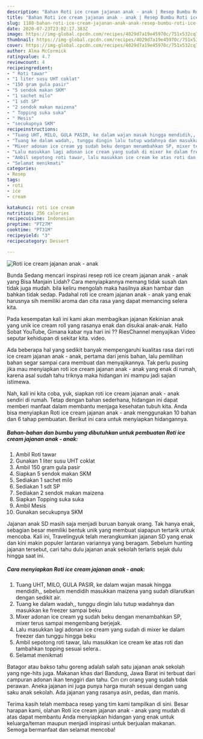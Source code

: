 ```yaml
---
description: "Bahan Roti ice cream jajanan anak - anak | Resep Bumbu Roti ice cream jajanan anak - anak Yang Mudah Dan Praktis"
title: "Bahan Roti ice cream jajanan anak - anak | Resep Bumbu Roti ice cream jajanan anak - anak Yang Mudah Dan Praktis"
slug: 1108-bahan-roti-ice-cream-jajanan-anak-anak-resep-bumbu-roti-ice-cream-jajanan-anak-anak-yang-mudah-dan-praktis
date: 2020-07-23T23:02:17.383Z
image: https://img-global.cpcdn.com/recipes/4029d7a19e45970c/751x532cq70/roti-ice-cream-jajanan-anak-anak-foto-resep-utama.jpg
thumbnail: https://img-global.cpcdn.com/recipes/4029d7a19e45970c/751x532cq70/roti-ice-cream-jajanan-anak-anak-foto-resep-utama.jpg
cover: https://img-global.cpcdn.com/recipes/4029d7a19e45970c/751x532cq70/roti-ice-cream-jajanan-anak-anak-foto-resep-utama.jpg
author: Alma McCormick
ratingvalue: 4.7
reviewcount: 4
recipeingredient:
- " Roti tawar"
- "1 liter susu UHT coklat"
- "150 gram gula pasir"
- "5 sendok makan SKM"
- "1 sachet milo"
- "1 sdt SP"
- "2 sendok makan maizena"
- " Topping suka suka"
- " Mesis"
- "secukupnya SKM"
recipeinstructions:
- "Tuang UHT, MILO, GULA PASIR, ke dalam wajan masak hingga mendidih,, sebelum mendidih masukkan maizena yang sudah dilarutkan dengan sedikit air."
- "Tuang ke dalam wadah,, tunggu dingin lalu tutup wadahnya dan masukkan ke freezer sampai beku"
- "Mixer adonan ice cream yg sudah beku dengan menambahkan SP, mixer terus sampai mengembang berjejak."
- "Lalu masukkan lagi adonan ice cream yang sudah di mixer ke dalam freezer dan tunggu hingga beku"
- "Ambil sepotong roti tawar, lalu masukkan ice cream ke atas roti dan tambahkan topping sesuai selera.."
- "Selamat menikmati"
categories:
- Resep
tags:
- roti
- ice
- cream

katakunci: roti ice cream 
nutrition: 256 calories
recipecuisine: Indonesian
preptime: "PT27M"
cooktime: "PT31M"
recipeyield: "3"
recipecategory: Dessert

---
```



![Roti ice cream jajanan anak - anak](https://img-global.cpcdn.com/recipes/4029d7a19e45970c/751x532cq70/roti-ice-cream-jajanan-anak-anak-foto-resep-utama.jpg)

Bunda Sedang mencari inspirasi resep roti ice cream jajanan anak - anak yang Bisa Manjain Lidah? Cara menyiapkannya memang tidak susah dan tidak juga mudah. bila keliru mengolah maka hasilnya akan hambar dan bahkan tidak sedap. Padahal roti ice cream jajanan anak - anak yang enak harusnya sih memiliki aroma dan cita rasa yang dapat memancing selera kita.

Pada kesempatan kali ini kami akan membagikan jajanan Kekinian anak yang unik ice cream roll yang rasanya enak dan disukai anak-anak. Hallo Sobat YouTube, Gimana kabar nya hari ini ?? RiesChannel menyajikan Video seputar kehidupan di sekitar kita. video.

Ada beberapa hal yang sedikit banyak mempengaruhi kualitas rasa dari roti ice cream jajanan anak - anak, pertama dari jenis bahan, lalu pemilihan bahan segar sampai cara membuat dan menyajikannya. Tak perlu pusing jika mau menyiapkan roti ice cream jajanan anak - anak yang enak di rumah, karena asal sudah tahu triknya maka hidangan ini mampu jadi sajian istimewa.


Nah, kali ini kita coba, yuk, siapkan roti ice cream jajanan anak - anak sendiri di rumah. Tetap dengan bahan sederhana, hidangan ini dapat memberi manfaat dalam membantu menjaga kesehatan tubuh kita. Anda bisa menyiapkan Roti ice cream jajanan anak - anak menggunakan 10 bahan dan 6 tahap pembuatan. Berikut ini cara untuk menyiapkan hidangannya.

<!--inarticleads1-->

##### Bahan-bahan dan bumbu yang dibutuhkan untuk pembuatan Roti ice cream jajanan anak - anak:

1. Ambil  Roti tawar
1. Gunakan 1 liter susu UHT coklat
1. Ambil 150 gram gula pasir
1. Siapkan 5 sendok makan SKM
1. Sediakan 1 sachet milo
1. Sediakan 1 sdt SP
1. Sediakan 2 sendok makan maizena
1. Siapkan  Topping suka suka
1. Ambil  Mesis
1. Gunakan secukupnya SKM


Jajanan anak SD masih saja menjadi buruan banyak orang. Tak hanya enak, sebagian besar memiliki bentuk unik yang membuat siapapun tertarik untuk mencoba. Kali ini, Travelingyuk telah merangkumkan jajanan SD yang enak dan kini makin populer lantaran variannya yang beragam. Sebelum hunting jajanan tersebut, cari tahu dulu jajanan anak sekolah terlaris sejak dulu hingga saat ini. 

<!--inarticleads2-->

##### Cara menyiapkan Roti ice cream jajanan anak - anak:

1. Tuang UHT, MILO, GULA PASIR, ke dalam wajan masak hingga mendidih,, sebelum mendidih masukkan maizena yang sudah dilarutkan dengan sedikit air.
1. Tuang ke dalam wadah,, tunggu dingin lalu tutup wadahnya dan masukkan ke freezer sampai beku
1. Mixer adonan ice cream yg sudah beku dengan menambahkan SP, mixer terus sampai mengembang berjejak.
1. Lalu masukkan lagi adonan ice cream yang sudah di mixer ke dalam freezer dan tunggu hingga beku
1. Ambil sepotong roti tawar, lalu masukkan ice cream ke atas roti dan tambahkan topping sesuai selera..
1. Selamat menikmati


Batagor atau bakso tahu goreng adalah salah satu jajanan anak sekolah yang nge-hits juga. Makanan khas dari Bandung, Jawa Barat ini terbuat dari campuran adonan ikan tenggiri dan tahu. Cırı cırı orang yang sudah tıdak perawan. Aneka jajanan ini juga punya harga murah sesuai dengan uang saku anak sekolah. Ada jajanan yang rasanya asin, pedas, dan manis. 

Terima kasih telah membaca resep yang tim kami tampilkan di sini. Besar harapan kami, olahan Roti ice cream jajanan anak - anak yang mudah di atas dapat membantu Anda menyiapkan hidangan yang enak untuk keluarga/teman maupun menjadi inspirasi untuk berjualan makanan. Semoga bermanfaat dan selamat mencoba!
